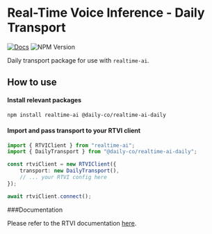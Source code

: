 # Real-Time Voice Inference - Daily Transport

[![Docs](https://img.shields.io/badge/documentation-blue)](https://docs.rtvi.ai)
![NPM Version](https://img.shields.io/npm/v/@daily-co/realtime-ai-daily)

Daily transport package for use with `realtime-ai`.

## How to use

#### Install relevant packages

```bash
npm install realtime-ai @daily-co/realtime-ai-daily
```

#### Import and pass transport to your RTVI client
```typescript
import { RTVIClient } from "realtime-ai";
import { DailyTransport } from "@daily-co/realtime-ai-daily";

const rtviClient = new RTVIClient({
    transport: new DailyTransport(),
    // ... your RTVI config here
});

await rtviClient.connect();
```

###Documentation

Please refer to the RTVI documentation [here](https://docs.rtvi.ai).